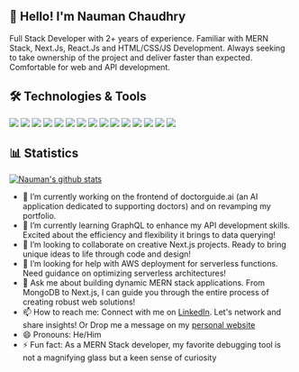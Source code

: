 ## 👋 Hello! I'm Nauman Chaudhry
Full Stack Developer with 2+ years of experience. Familiar with MERN Stack, Next.Js, React.Js and HTML/CSS/JS Development.  Always seeking to take ownership of the project and deliver faster than expected.  Comfortable for web and API development.

## 🛠️ Technologies & Tools
![](https://img.shields.io/badge/Code-JavaScript-informational?style=flat&color=informational&logo=javascript)
![](https://img.shields.io/badge/Code-React-informational?style=flat&color=informational&logo=react)
![](https://img.shields.io/badge/Code-TypeScript-informational?style=flat&color=informational)
![](https://img.shields.io/badge/Code-EcmaScript-informational?style=flat&color=informational)
![](https://img.shields.io/badge/Code-Node-informational?style=flat&color=informational&logo=node.js)
![](https://img.shields.io/badge/Tool-SCSS-informational?style=flat&color=warning&logo=sass)
![](https://img.shields.io/badge/Next.js-000000?style=flat&logo=next.js&logoColor=white)
![](https://img.shields.io/badge/MongoDB-47A248?style=flat&logo=mongodb&logoColor=white)
![](https://img.shields.io/badge/Express.js-000000?style=flat&logo=express&logoColor=white)
![](https://img.shields.io/badge/Node.js-339933?style=flat&logo=node.js&logoColor=white)
![](https://img.shields.io/badge/ShadCN--UI-1473E6?style=flat)
![](https://img.shields.io/badge/Material_UI-0081CB?style=flat&logo=material-ui&logoColor=white)
![](https://img.shields.io/badge/HTML-E34F26?style=flat&logo=html5&logoColor=white)
![](https://img.shields.io/badge/CSS-1572B6?style=flat&logo=css3&logoColor=white)
![](https://img.shields.io/badge/JavaScript-F7DF1E?style=flat&logo=javascript&logoColor=black)

 
## 📊 Statistics
[![Nauman's github stats](https://github-readme-stats.vercel.app/api?username=naumanch969&theme=dark&count_private=true)](https://github.com/anuraghazra/github-readme-stats)

- 🔭 I’m currently working on the frontend of doctorguide.ai (an AI application dedicated to supporting doctors) and on revamping my portfolio.
- 🌱 I’m currently learning GraphQL to enhance my API development skills. Excited about the efficiency and flexibility it brings to data querying!
- 👯 I’m looking to collaborate on creative Next.js projects. Ready to bring unique ideas to life through code and design!
- 🤔 I’m looking for help with AWS deployment for serverless functions. Need guidance on optimizing serverless architectures! 
- 💬 Ask me about building dynamic MERN stack applications. From MongoDB to Next.js, I can guide you through the entire process of creating robust web solutions!
- 📫 How to reach me: Connect with me on [LinkedIn](https://www.linkedin.com/in/naumanch). Let's network and share insights! Or Drop me a message on my [personal website](https://nch.netlify.app)
- 😄 Pronouns: He/Him
- ⚡ Fun fact: As a MERN Stack developer, my favorite debugging tool is not a magnifying glass but a keen sense of curiosity
